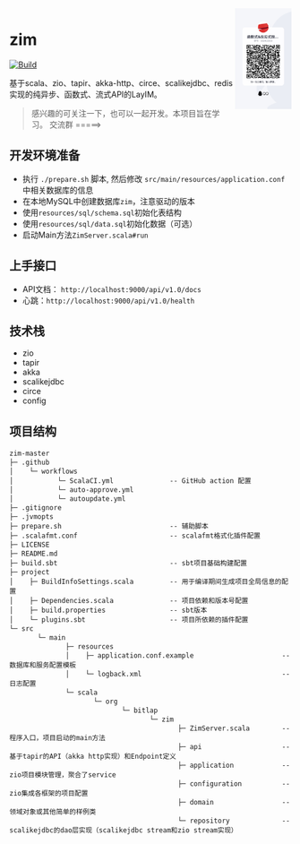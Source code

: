 <img align="right" width="20%" height="10%" src="./qq_group.JPG" alt="https://dreamylost.cn">

# zim
[![Build](https://github.com/bitlap/zim/actions/workflows/ScalaCI.yml/badge.svg?branch=master)](https://github.com/bitlap/zim/actions/workflows/ScalaCI.yml)

基于scala、zio、tapir、akka-http、circe、scalikejdbc、redis实现的纯异步、函数式、流式API的LayIM。

> 感兴趣的可关注一下，也可以一起开发。本项目旨在学习。  交流群 =====>

## 开发环境准备

* 执行 `./prepare.sh` 脚本, 然后修改 `src/main/resources/application.conf` 中相关数据库的信息
* 在本地MySQL中创建数据库`zim`，注意驱动的版本
* 使用`resources/sql/schema.sql`初始化表结构
* 使用`resources/sql/data.sql`初始化数据（可选）
* 启动Main方法`ZimServer.scala#run`

## 上手接口

- API文档： `http://localhost:9000/api/v1.0/docs`
- 心跳：`http://localhost:9000/api/v1.0/health`

## 技术栈

- zio
- tapir
- akka
- scalikejdbc
- circe
- config

## 项目结构

```
zim-master
├─ .github
│    └─ workflows   
│           └─ ScalaCI.yml              -- GitHub action 配置
│           └─ auto-approve.yml
│           └─ autoupdate.yml             
├─ .gitignore
├─ .jvmopts
├─ prepare.sh                           -- 辅助脚本
├─ .scalafmt.conf                       -- scalafmt格式化插件配置
├─ LICENSE
├─ README.md
├─ build.sbt                            -- sbt项目基础构建配置
├─ project
│    ├─ BuildInfoSettings.scala         -- 用于编译期间生成项目全局信息的配置
│    ├─ Dependencies.scala              -- 项目依赖和版本号配置
│    ├─ build.properties                -- sbt版本
│    └─ plugins.sbt                     -- 项目所依赖的插件配置
└─ src
       └─ main
              ├─ resources
              │    ├─ application.conf.example                      -- 数据库和服务配置模板
              │    └─ logback.xml                                   -- 日志配置
              └─ scala
                     └─ org
                            └─ bitlap
                                   └─ zim
                                          ├─ ZimServer.scala        -- 程序入口，项目启动的main方法
                                          ├─ api                    -- 基于tapir的API（akka http实现）和Endpoint定义
                                          ├─ application            -- zio项目模块管理，聚合了service
                                          ├─ configuration          -- zio集成各框架的项目配置
                                          ├─ domain                 -- 领域对象或其他简单的样例类
                                          └─ repository             -- scalikejdbc的dao层实现（scalikejdbc stream和zio stream实现）
```